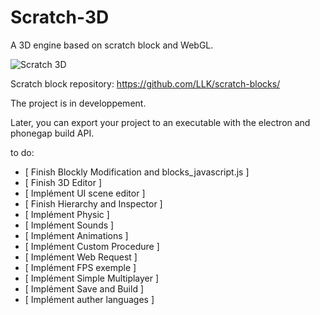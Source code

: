 # Scratch-3D
A 3D engine based on scratch block and WebGL.

![Scratch 3D](https://raw.githubusercontent.com/chtibizoux/Scratch-3D/master/ScreenShot.jpg)

Scratch block repository: https://github.com/LLK/scratch-blocks/

The project is in developpement.

Later, you can export your project to an executable with the electron and phonegap build API.

to do:

- [ Finish Blockly Modification and blocks_javascript.js ]
- [ Finish 3D Editor ]
- [ Implément UI scene editor ]
- [ Finish Hierarchy and Inspector ]
- [ Implément Physic ]
- [ Implément Sounds ]
- [ Implément Animations ]
- [ Implément Custom Procedure ]
- [ Implément Web Request ]
- [ Implément FPS exemple ]
- [ Implément Simple Multiplayer ]
- [ Implément Save and Build ]
- [ Implément auther languages ]

